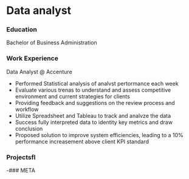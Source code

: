 # Data analyst
### Education
Bachelor of Business Administration
### Work Experience
Data Analyst @ Accenture
- Performed Statistical analysis of analvst pertormance each week
-  Evaluate various trenas to understand and assess competitive environment and current strategies for clients
-  Providing feedback and suggestions on the review process and workflow
-  Utilize Spreadsheet and Tableau to track and analvze the data
-  Success fully interpreted data to identity key metrics and draw conclusion
-  Proposed solution to improve system efficiencies, leading to a 10% performance increasement above client KPI standard

### Projectsfl
-### META
